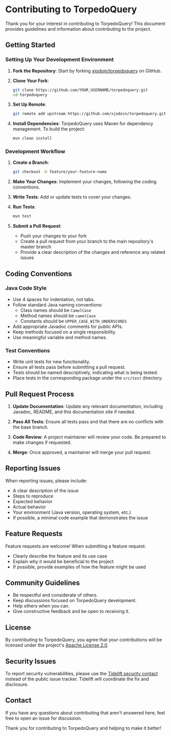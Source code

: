 # Contributing to TorpedoQuery

Thank you for your interest in contributing to TorpedoQuery! This document provides guidelines and information about contributing to the project.

## Getting Started

### Setting Up Your Development Environment

1. **Fork the Repository**: Start by forking [xjodoin/torpedoquery](https://github.com/xjodoin/torpedoquery) on GitHub.

2. **Clone Your Fork**:
   ```bash
   git clone https://github.com/YOUR_USERNAME/torpedoquery.git
   cd torpedoquery
   ```

3. **Set Up Remote**:
   ```bash
   git remote add upstream https://github.com/xjodoin/torpedoquery.git
   ```

4. **Install Dependencies**:
   TorpedoQuery uses Maven for dependency management. To build the project:
   ```bash
   mvn clean install
   ```

### Development Workflow

1. **Create a Branch**:
   ```bash
   git checkout -b feature/your-feature-name
   ```

2. **Make Your Changes**: Implement your changes, following the coding conventions.

3. **Write Tests**: Add or update tests to cover your changes.

4. **Run Tests**:
   ```bash
   mvn test
   ```

5. **Submit a Pull Request**: 
   - Push your changes to your fork
   - Create a pull request from your branch to the main repository's master branch
   - Provide a clear description of the changes and reference any related issues

## Coding Conventions

### Java Code Style

- Use 4 spaces for indentation, not tabs.
- Follow standard Java naming conventions:
  - Class names should be `CamelCase`
  - Method names should be `camelCase`
  - Constants should be `UPPER_CASE_WITH_UNDERSCORES`
- Add appropriate Javadoc comments for public APIs.
- Keep methods focused on a single responsibility.
- Use meaningful variable and method names.

### Test Conventions

- Write unit tests for new functionality.
- Ensure all tests pass before submitting a pull request.
- Tests should be named descriptively, indicating what is being tested.
- Place tests in the corresponding package under the `src/test` directory.

## Pull Request Process

1. **Update Documentation**: Update any relevant documentation, including Javadoc, README, and this documentation site if needed.

2. **Pass All Tests**: Ensure all tests pass and that there are no conflicts with the base branch.

3. **Code Review**: A project maintainer will review your code. Be prepared to make changes if requested.

4. **Merge**: Once approved, a maintainer will merge your pull request.

## Reporting Issues

When reporting issues, please include:

- A clear description of the issue
- Steps to reproduce
- Expected behavior
- Actual behavior
- Your environment (Java version, operating system, etc.)
- If possible, a minimal code example that demonstrates the issue

## Feature Requests

Feature requests are welcome! When submitting a feature request:

- Clearly describe the feature and its use case
- Explain why it would be beneficial to the project
- If possible, provide examples of how the feature might be used

## Community Guidelines

- Be respectful and considerate of others.
- Keep discussions focused on TorpedoQuery development.
- Help others when you can.
- Give constructive feedback and be open to receiving it.

## License

By contributing to TorpedoQuery, you agree that your contributions will be licensed under the project's [Apache License 2.0](https://github.com/xjodoin/torpedoquery/blob/master/LICENSE).

## Security Issues

To report security vulnerabilities, please use the [Tidelift security contact](https://tidelift.com/security) instead of the public issue tracker. Tidelift will coordinate the fix and disclosure.

## Contact

If you have any questions about contributing that aren't answered here, feel free to open an issue for discussion.

Thank you for contributing to TorpedoQuery and helping to make it better!